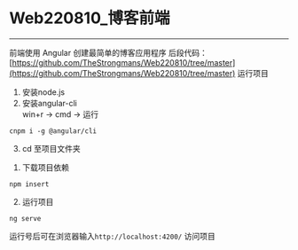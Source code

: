 # Web220810_博客前端

----------
前端使用 Angular 创建最简单的博客应用程序
后段代码：[https://github.com/TheStrongmans/Web220810/tree/master](https://github.com/TheStrongmans/Web220810/tree/master)
运行项目  
1. 安装node.js  
2. 安装angular-cli  
win+r -> cmd -> 运行  
``` 
cnpm i -g @angular/cli
```  
3. cd 至项目文件夹  
1) 下载项目依赖  
```
npm insert
```  
2)  运行项目  
```
ng serve
```  

运行号后可在浏览器输入`http://localhost:4200/` 访问项目
